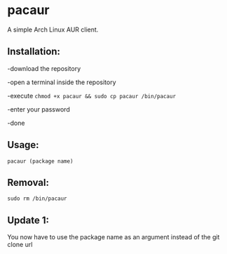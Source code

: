 # pacaur
A simple Arch Linux AUR client.

## Installation:

-download the repository

-open a terminal inside the repository

-execute `chmod +x pacaur && sudo cp pacaur /bin/pacaur`

-enter your password

-done

## Usage:

`pacaur (package name)`

## Removal:

`sudo rm /bin/pacaur`


## Update 1:

You now have to use the package name as an argument instead of the git clone url
